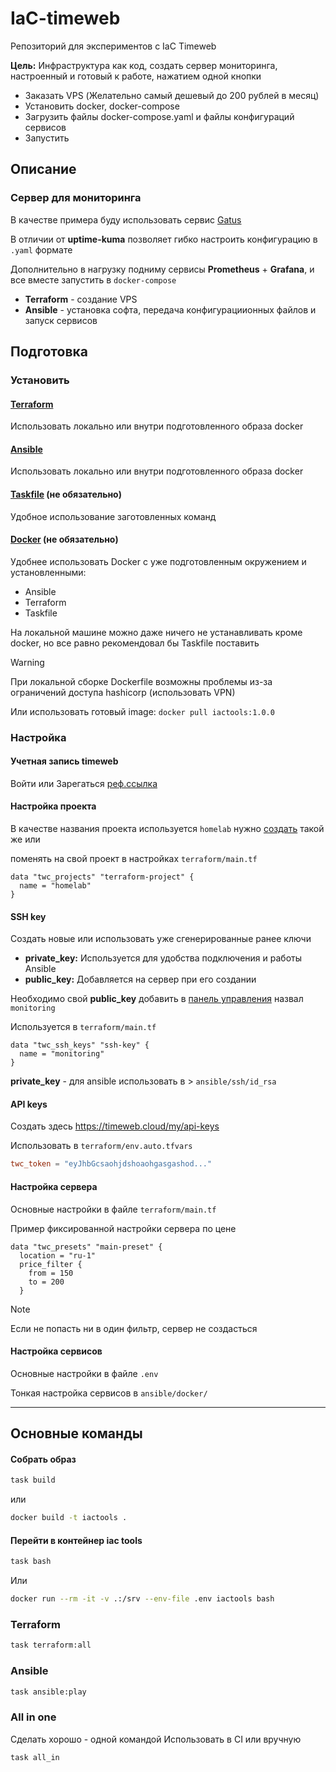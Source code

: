 # IaC-timeweb

Репозиторий для экспериментов с IaC Timeweb

**Цель:** Инфраструктура как код, создать сервер мониторинга, настроенный и готовый к работе, нажатием одной кнопки

- Заказать VPS (Желательно самый дешевый до 200 рублей в месяц)
- Установить docker, docker-compose
- Загрузить файлы docker-compose.yaml и файлы конфигураций сервисов
- Запустить

## Описание

### Сервер для мониторинга

В качестве примера буду использовать сервис [Gatus](https://github.com/TwiN/gatus)

В отличии от **uptime-kuma** позволяет гибко настроить конфигурацию в `.yaml` формате

Дополнительно в нагрузку подниму сервисы **Prometheus** + **Grafana**, и все вместе запустить в `docker-compose`

- **Terraform** - создание VPS
- **Ansible** - установка софта, передача конфигурациионных файлов и запуск сервисов



## Подготовка

### Установить

#### [Terraform](https://developer.hashicorp.com/terraform/install)
Использовать локально или внутри подготовленного образа docker

#### [Ansible](https://docs.ansible.com/ansible/latest/installation_guide/intro_installation.html)
Использовать локально или внутри подготовленного образа docker

#### [Taskfile](https://taskfile.dev/) (не обязательно)
Удобное использование заготовленных команд

#### [Docker](https://docs.docker.com/engine/install) (не обязательно)
Удобнее использовать Docker c уже подготовленным окружением и установленными:
- Ansible
- Terraform
- Taskfile

На локальной машине можно даже ничего не устанавливать кроме docker, но все равно рекомендовал бы Taskfile поставить

> [!WARNING]  
> При локальной сборке Dockerfile возможны проблемы из-за ограничений доступа hashicorp (использовать VPN)

Или использовать готовый image: `docker pull iactools:1.0.0`



### Настройка

#### Учетная запись **timeweb**
Войти или Зарегаться [реф.ссылка](https://timeweb.cloud/r/cp14436)

#### Настройка проекта
В качестве названия проекта используется `homelab` нужно [создать](https://timeweb.cloud/my/projects) такой же или

поменять на свой проект в настройках `terraform/main.tf`
```
data "twc_projects" "terraform-project" {
  name = "homelab"
}
```


#### SSH key
Создать новые или использовать уже сгенерированные ранее ключи
- **private_key:** Используется для удобства подключения и работы Ansible 
- **public_key:** Добавляется на сервер при его создании

Необходимо свой **public_key** добавить в [панель управления](https://timeweb.cloud/my/sshkeys) назвал `monitoring`

Используется в `terraform/main.tf`
```
data "twc_ssh_keys" "ssh-key" {
  name = "monitoring"
}
```

**private_key** - для ansible использовать в > `ansible/ssh/id_rsa`


#### API keys

Создать здесь https://timeweb.cloud/my/api-keys

Использовать в `terraform/env.auto.tfvars`
```toml
twc_token = "eyJhbGcsaohjdshoaohgasgashod..."
```

#### Настройка сервера
Основные настройки в файле `terraform/main.tf`

Пример фиксированной настройки сервера по цене
```
data "twc_presets" "main-preset" {
  location = "ru-1"
  price_filter {
    from = 150
    to = 200
  }
```

> [!NOTE]
> Если не попасть ни в один фильтр, сервер не создасться


#### Настройка сервисов

Основные настройки в файле `.env`

Тонкая настройка сервисов в `ansible/docker/` 

---

## Основные команды

#### Собрать образ
```bash
task build
```
или
```bash
docker build -t iactools .
```


#### Перейти в контейнер **iac tools**

```bash
task bash
```
Или
```bash
docker run --rm -it -v .:/srv --env-file .env iactools bash
```

### Terraform 

```bash
task terraform:all 
```

### Ansible 

```bash
task ansible:play
```

### All in one

Сделать хорошо - одной командой
Использовать в CI или вручную

```bash
task all_in
```
